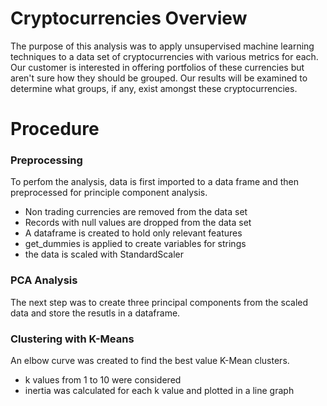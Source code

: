# Cryptocurrencies Overview

The purpose of this analysis was to apply unsupervised machine learning techniques to a data set of cryptocurrencies with various metrics for each.  Our customer is interested in offering portfolios of these currencies but aren't sure how they should be grouped.  Our results will be examined to determine what groups, if any, exist amongst these cryptocurrencies.

# Procedure

### Preprocessing
To perfom the analysis, data is first imported to a data frame and then preprocessed for principle component analysis.
- Non trading currencies are removed from the data set
- Records with null values are dropped from the data set
- A dataframe is created to hold only relevant features
- get_dummies is applied to create variables for strings
- the data is scaled with StandardScaler

### PCA Analysis
The next step was to create three principal components from the scaled data and store the resutls in a dataframe.

### Clustering with K-Means
An elbow curve was created to find the best value K-Mean clusters.
- k values from 1 to 10 were considered
- inertia was calculated for each k value and plotted in a line graph
